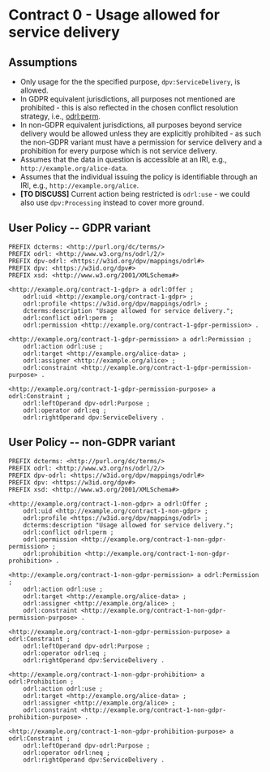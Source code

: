 # Contract 0 - Usage allowed for service delivery

## Assumptions
- Only usage for the the specified purpose, `dpv:ServiceDelivery`, is allowed.
- In GDPR equivalent jurisdictions, all purposes not mentioned are prohibited - this is also reflected in the chosen conflict resolution strategy, i.e., [odrl:perm](https://www.w3.org/ns/odrl/2/perm).
- In non-GDPR equivalent jurisdictions, all purposes beyond service delivery would be allowed unless they are explicitly prohibited - as such the non-GDPR variant must have a permission for service delivery and a prohibition for every purpose which is not service delivery.
- Assumes that the data in question is accessible at an IRI, e.g., `http://example.org/alice-data`.
- Assumes that the individual issuing the policy is identifiable through an IRI, e.g., `http://example.org/alice`.
- **[TO DISCUSS]** Current action being restricted is `odrl:use` - we could also use `dpv:Processing` instead to cover more ground.

## User Policy -- GDPR variant

```ttl
PREFIX dcterms: <http://purl.org/dc/terms/>
PREFIX odrl: <http://www.w3.org/ns/odrl/2/>
PREFIX dpv-odrl: <https://w3id.org/dpv/mappings/odrl#>
PREFIX dpv: <https://w3id.org/dpv#>
PREFIX xsd: <http://www.w3.org/2001/XMLSchema#>

<http://example.org/contract-1-gdpr> a odrl:Offer ;
    odrl:uid <http://example.org/contract-1-gdpr> ;
    odrl:profile <https://w3id.org/dpv/mappings/odrl> ;
    dcterms:description "Usage allowed for service delivery.";
    odrl:conflict odrl:perm ;
    odrl:permission <http://example.org/contract-1-gdpr-permission> .

<http://example.org/contract-1-gdpr-permission> a odrl:Permission ;
    odrl:action odrl:use ;
    odrl:target <http://example.org/alice-data> ;
    odrl:assigner <http://example.org/alice> ;
    odrl:constraint <http://example.org/contract-1-gdpr-permission-purpose> .

<http://example.org/contract-1-gdpr-permission-purpose> a odrl:Constraint ;
    odrl:leftOperand dpv-odrl:Purpose ;
    odrl:operator odrl:eq ;
    odrl:rightOperand dpv:ServiceDelivery .
```

## User Policy -- non-GDPR variant

```ttl
PREFIX dcterms: <http://purl.org/dc/terms/>
PREFIX odrl: <http://www.w3.org/ns/odrl/2/>
PREFIX dpv-odrl: <https://w3id.org/dpv/mappings/odrl#>
PREFIX dpv: <https://w3id.org/dpv#>
PREFIX xsd: <http://www.w3.org/2001/XMLSchema#>

<http://example.org/contract-1-non-gdpr> a odrl:Offer ;
    odrl:uid <http://example.org/contract-1-non-gdpr> ;
    odrl:profile <https://w3id.org/dpv/mappings/odrl> ;
    dcterms:description "Usage allowed for service delivery.";
    odrl:conflict odrl:perm ;
    odrl:permission <http://example.org/contract-1-non-gdpr-permission> ;
    odrl:prohibition <http://example.org/contract-1-non-gdpr-prohibition> .

<http://example.org/contract-1-non-gdpr-permission> a odrl:Permission ;
    odrl:action odrl:use ;
    odrl:target <http://example.org/alice-data> ;
    odrl:assigner <http://example.org/alice> ;
    odrl:constraint <http://example.org/contract-1-non-gdpr-permission-purpose> .

<http://example.org/contract-1-non-gdpr-permission-purpose> a odrl:Constraint ;
    odrl:leftOperand dpv-odrl:Purpose ;
    odrl:operator odrl:eq ;
    odrl:rightOperand dpv:ServiceDelivery .

<http://example.org/contract-1-non-gdpr-prohibition> a odrl:Prohibition ;
    odrl:action odrl:use ;
    odrl:target <http://example.org/alice-data> ;
    odrl:assigner <http://example.org/alice> ;
    odrl:constraint <http://example.org/contract-1-non-gdpr-prohibition-purpose> .

<http://example.org/contract-1-non-gdpr-prohibition-purpose> a odrl:Constraint ;
    odrl:leftOperand dpv-odrl:Purpose ;
    odrl:operator odrl:neq ;
    odrl:rightOperand dpv:ServiceDelivery .
```